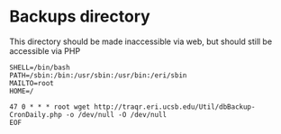 # Backups directory
This directory should be made inaccessible via web, but should still be accessible via PHP

```cat <<EOF > /etc/cron.d/traqr
SHELL=/bin/bash
PATH=/sbin:/bin:/usr/sbin:/usr/bin:/eri/sbin
MAILTO=root
HOME=/

47 0 * * * root wget http://traqr.eri.ucsb.edu/Util/dbBackup-CronDaily.php -o /dev/null -O /dev/null
EOF
```
